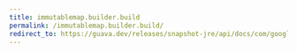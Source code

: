 ```yaml
---
title: immutablemap.builder.build
permalink: /immutablemap.builder.build/
redirect_to: https://guava.dev/releases/snapshot-jre/api/docs/com/google/common/collect/ImmutableMap.Builder.html#build--
---
```

